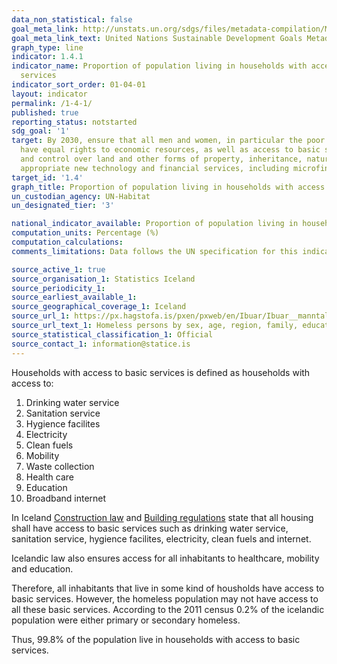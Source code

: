 ```yaml
---
data_non_statistical: false
goal_meta_link: http://unstats.un.org/sdgs/files/metadata-compilation/Metadata-Goal-1.pdf
goal_meta_link_text: United Nations Sustainable Development Goals Metadata (pdf 894kB)
graph_type: line
indicator: 1.4.1
indicator_name: Proportion of population living in households with access to basic
  services
indicator_sort_order: 01-04-01
layout: indicator
permalink: /1-4-1/
published: true
reporting_status: notstarted
sdg_goal: '1'
target: By 2030, ensure that all men and women, in particular the poor and the vulnerable,
  have equal rights to economic resources, as well as access to basic services, ownership
  and control over land and other forms of property, inheritance, natural resources,
  appropriate new technology and financial services, including microfinance.
target_id: '1.4'
graph_title: Proportion of population living in households with access to basic services
un_custodian_agency: UN-Habitat
un_designated_tier: '3'

national_indicator_available: Proportion of population living in households with access to basic services
computation_units: Percentage (%)
computation_calculations: 
comments_limitations: Data follows the UN specification for this indicator. This indicator has been identified in collaboration with topic experts.

source_active_1: true
source_organisation_1: Statistics Iceland
source_periodicity_1: 
source_earliest_available_1: 
source_geographical_coverage_1: Iceland
source_url_1: https://px.hagstofa.is/pxen/pxweb/en/Ibuar/Ibuar__manntal__1manntalfjolsk/CEN09002.px
source_url_text_1: Homeless persons by sex, age, region, family, education and current activitystatus
source_statistical_classification_1: Official
source_contact_1: information@statice.is
---
```


Households with access to basic services is defined as households with access to: 

1) Drinking water service
2) Sanitation service
3) Hygience facilites
4) Electricity
5) Clean fuels
6) Mobility
7) Waste collection
8) Health care
9) Education 
10) Broadband internet

In Iceland [Construction law](https://www.althingi.is/lagas/nuna/2010160.html﻿) and [Building regulations](http://www.mannvirkjastofnun.is/library/Skrar/Byggingarsvid/Byggingarreglugerd/Uppf%C3%A6r%C3%B0%20byggingarregluger%C3%B0%20eftir%208.%20breytingu%20-%20%C3%81SS%20m.%20aoskr%C3%A1%2023.2.2019.pdf﻿) state that all housing shall have access to basic services such as drinking water service, sanitation service, hygience facilites, electricity, clean fuels and internet.

Icelandic law also ensures access for all inhabitants to healthcare, mobility and education. 

Therefore, all inhabitants that live in some kind of housholds have access to basic services. However, the homeless population may not have access to all these basic services. According to the 2011 census 0.2% of the icelandic population were either primary or secondary homeless.

Thus, 99.8% of the population live in households with access to basic services. 
